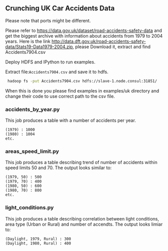## Crunching UK Car Accidents Data

Please note that ports might be different.

Please refer to https://data.gov.uk/dataset/road-accidents-safety-data and get the biggest archive with information about accidents from 1979 to 2004 years.
Here is the link http://data.dft.gov.uk/road-accidents-safety-data/Stats19-Data1979-2004.zip, please Download it, extract and find Accidents7904.csv 

Deploy HDFS and IPython to run examples.
 
Extract file:```Accidents7904.csv``` and save it to hdfs.
```bash
 hadoop fs -put Accidents7904.csv hdfs://slave-1.node.consul:31851/
```

When this is done you please find examples in examples/uk directory and change their code to use correct path to the csv file.

### accidents_by_year.py
This job produces a table with a number of accidents per year.
```
(1979) : 1000
(1980) : 1004
etc.
```
 
### areas_speed_limit.py
This job produces a table describing trend of number of accidents within speed limits 50 and 70.
The output looks similar to:

```
(1979, 50) : 500
(1979, 70) : 400
(1980, 50) : 600
(1980, 70) : 800
etc.
```

### light_conditions.py
This job produces a table describing correlation between light conditions, area type (Urban or Rural) and number of accendts.
The output looks limiar to:

```
(Daylight, 1979, Rural) : 300
(Daylight, 1980, Rural) : 400
```